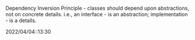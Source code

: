 # 
Dependency Inversion Principle - classes should depend upon abstractions, not on concrete details.
i.e., an interface - is an abstraction; implementation - is a details.


2022/04/04::13:30